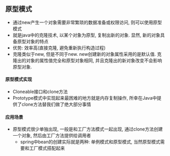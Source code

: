 ## 原型模式

- 通过new产生一个对象需要非常繁琐的数据准备或权限访问, 则可以使用原型模式
- 就是java中的克隆技术, 以某个对象为原型, 复制出新的对象. 显然, 新的对象具备原型对象的特点
- 优势: 效率高(直接克隆, 避免重新执行构造过程)
- 克隆类似于new, 但是不同于new. new创建新的对象属性采用的是默认值. 克隆出的对象的属性值完全和原型对象相同, 并且克隆出的新对象改变不会影响原型对象. 

#### 原型模式实现
- Cloneable接口和clone方法
- Prototype模式中实现起来最困难的地方就是内存复制操作, 所幸在Java中提供了clone方法替我们做了绝大部分事情

#### 应用场景
- 原型模式很少单独出现, 一般是和工厂方法模式一起出现, 通过clone方法创建一个对象, 然后由工厂方法提供给调用者
    - spring中bean的创建实际就是两种: 单例模式和原型模式, 当然原型模式需要和工厂模式搭配起来
    
